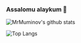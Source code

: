 ### Assalomu alaykum 👋

![MrMuminov's github stats](https://github-readme-stats.vercel.app/api?username=mrmuminov&title_color=fff&text_color=fde&show_icons=true&theme=default&bg_color=30,642b73,c6426e)

![Top Langs](https://github-readme-stats.vercel.app/api/top-langs/?username=mrmuminov&layout=compact&bg_color=30,642b73,c6426e&title_color=fff&text_color=fff&show_icons=true)
